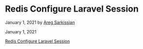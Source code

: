 # Redis Configure Laravel Session

January 1, 2021 by [Areg Sarkissian](https://aregsar.com/about)

January 1, 2021

[Redis Configure Laravel Session](https://aregsar.com/blog/2021/redis-configure-laravel-session)
